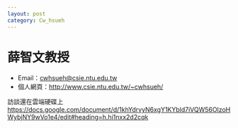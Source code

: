 ```yaml
---
layout: post
category: Cw_hsueh
---
```


#  薛智文教授
- Email：<cwhsueh@csie.ntu.edu.tw>
- 個人網頁：<http://www.csie.ntu.edu.tw/~cwhsueh/>


訪談還在雲端硬碟上
<https://docs.google.com/document/d/1khYdrvyN6xgY1KYbld7iVQW56OlzoHWybjNY9wVo1e4/edit#heading=h.hi1nxx2d2cqk>